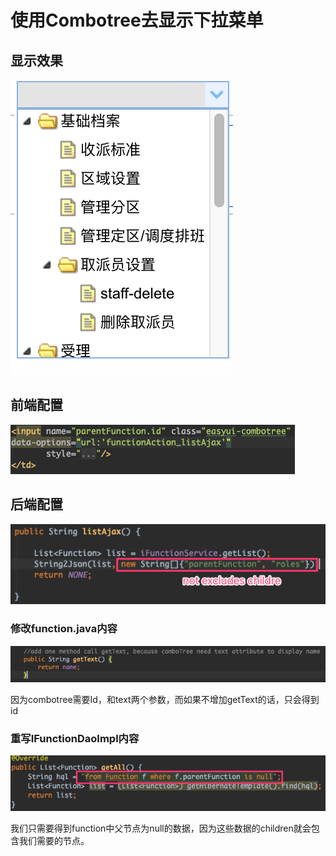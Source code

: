 # 使用Combotree去显示下拉菜单

## 显示效果

![](../../../../.gitbook/assets/image%20%28173%29.png)

## 前端配置

![](../../../../.gitbook/assets/image%20%2859%29.png)

## 后端配置

![](../../../../.gitbook/assets/image%20%2878%29.png)

### 修改function.java内容

![](../../../../.gitbook/assets/image%20%28179%29.png)

因为combotree需要Id，和text两个参数，而如果不增加getText的话，只会得到id

### 重写IFunctionDaoImpl内容

![](../../../../.gitbook/assets/image%20%283%29.png)

我们只需要得到function中父节点为null的数据，因为这些数据的children就会包含我们需要的节点。

